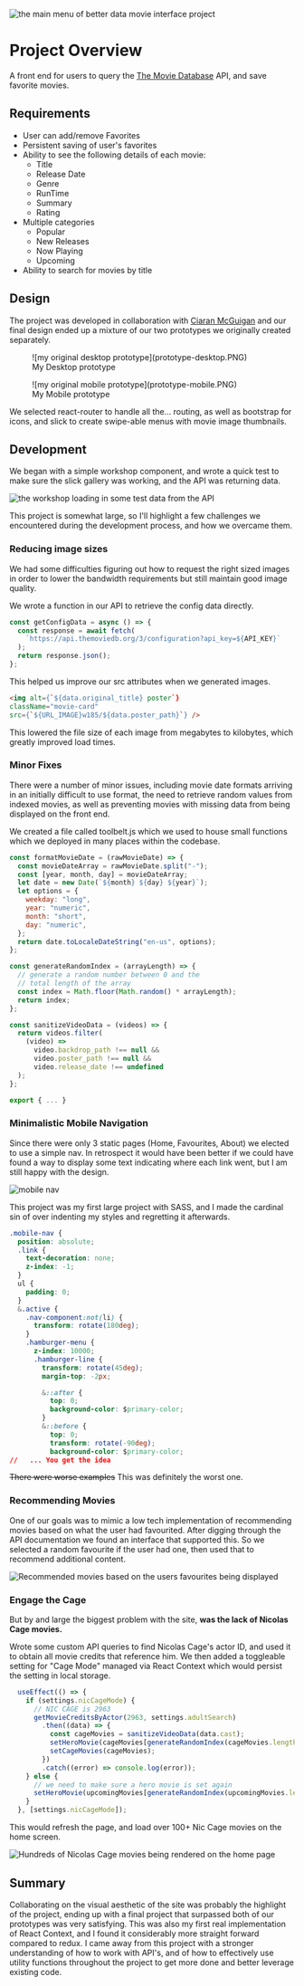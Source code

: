 ![the main menu of better data movie interface project](bdmi-menu.webp)

# Project Overview
A front end for users to query the [The Movie Database]("https://www.themoviedb.org/") API, and save favorite movies.

## Requirements

- User can add/remove Favorites
- Persistent saving of user's favorites
- Ability to see the following details of each movie:
  - Title
  - Release Date
  - Genre
  - RunTime
  - Summary
  - Rating
- Multiple categories
  - Popular
  - New Releases
  - Now Playing
  - Upcoming
- Ability to search for movies by title 

## Design

The project was developed in collaboration with [Ciaran McGuigan]("https://github.com/CiaranMcGuigan") and our final design ended up a mixture of our two prototypes we originally created separately.

<figure>
![my original desktop prototype](prototype-desktop.PNG)
<figcaption>My Desktop prototype</figcaption>
</figure>

<figure>
![my original mobile prototype](prototype-mobile.PNG)
<figcaption>My Mobile prototype</figcaption>
</figure>

We selected react-router to handle all the... routing, as well as bootstrap for icons, and slick to create swipe-able menus with movie image thumbnails.

## Development

We began with a simple workshop component, and wrote a quick test to make sure the slick gallery was working, and the API was returning data.

![the workshop loading in some test data from the API](workshop.PNG)

This project is somewhat large, so I'll highlight a few challenges we encountered during the development process, and how we overcame them.

### Reducing image sizes

We had some difficulties figuring out how to request the right sized images in order to lower the bandwidth requirements but still maintain good image quality.

We wrote a function in our API to retrieve the config data directly.

```js
const getConfigData = async () => {
  const response = await fetch(
    `https://api.themoviedb.org/3/configuration?api_key=${API_KEY}`
  );
  return response.json();
};
```

This helped us improve our src attributes when we generated images.

```html
<img alt={`${data.original_title} poster`}
className="movie-card"
src={`${URL_IMAGE}w185/${data.poster_path}`} />
```

This lowered the file size of each image from megabytes to kilobytes, which greatly improved load times.

### Minor Fixes

There were a number of minor issues, including movie date formats arriving in an initially difficult to use format, the need to retrieve random values from indexed movies, as well as preventing movies with missing data from being displayed on the front end.

We created a file called toolbelt.js which we used to house small functions which we deployed in many places within the codebase.

```js
const formatMovieDate = (rawMovieDate) => {
  const movieDateArray = rawMovieDate.split("-");
  const [year, month, day] = movieDateArray;
  let date = new Date(`${month} ${day} ${year}`);
  let options = {
    weekday: "long",
    year: "numeric",
    month: "short",
    day: "numeric",
  };
  return date.toLocaleDateString("en-us", options);
};

const generateRandomIndex = (arrayLength) => {
  // generate a random number between 0 and the 
  // total length of the array
  const index = Math.floor(Math.random() * arrayLength);
  return index;
};

const sanitizeVideoData = (videos) => {
  return videos.filter(
    (video) =>
      video.backdrop_path !== null &&
      video.poster_path !== null &&
      video.release_date !== undefined
  );
};

export { ... }
```

### Minimalistic Mobile Navigation

Since there were only 3 static pages (Home, Favourites, About) we elected to use a simple nav. In retrospect it would have been better if we could have found a way to display some text indicating where each link went, but I am still happy with the design.

![mobile nav](bdmi-nav.webp)

This project was my first large project with SASS, and I made the cardinal sin of over indenting my styles and regretting it afterwards.

```css
.mobile-nav {
  position: absolute;
  .link {
    text-decoration: none;
    z-index: -1;
  }
  ul {
    padding: 0;
  }
  &.active {
    .nav-component:not(li) {
      transform: rotate(180deg);
    }
    .hamburger-menu {
      z-index: 10000;
      .hamburger-line {
        transform: rotate(45deg);
        margin-top: -2px;

        &::after {
          top: 0;
          background-color: $primary-color;
        }
        &::before {
          top: 0;
          transform: rotate(-90deg);
          background-color: $primary-color;
//   ... You get the idea
```

~~There were worse examples~~ This was definitely the worst one.

### Recommending Movies

One of our goals was to mimic a low tech implementation of recommending movies based on what the user had favourited. After digging through the API documentation we found an interface that supported this. So we selected a random favourite if the user had one, then used that to recommend additional content.

![Recommended movies based on the users favourites being displayed](recommendation.PNG)

### Engage the Cage

But by and large the biggest problem with the site, **was the lack of Nicolas Cage movies.**

Wrote some custom API queries to find Nicolas Cage's actor ID, and used it to obtain all movie credits that reference him. We then added a toggleable setting for "Cage Mode" managed via React Context which would persist the setting in local storage.

```jsx
  useEffect(() => {
    if (settings.nicCageMode) {
      // NIC CAGE is 2963
      getMovieCreditsByActor(2963, settings.adultSearch)
        .then((data) => {
          const cageMovies = sanitizeVideoData(data.cast);
          setHeroMovie(cageMovies[generateRandomIndex(cageMovies.length)]);
          setCageMovies(cageMovies);
        })
        .catch((error) => console.log(error));
    } else {
      // we need to make sure a hero movie is set again
      setHeroMovie(upcomingMovies[generateRandomIndex(upcomingMovies.length)]);
    }
  }, [settings.nicCageMode]);
```

This would refresh the page, and load over 100+ Nic Cage movies on the home screen.

![Hundreds of Nicolas Cage movies being rendered on the home page](cage-mode.webp)

## Summary

Collaborating on the visual aesthetic of the site was probably the highlight of the project, ending up with a final project that surpassed both of our prototypes was very satisfying. This was also my first real implementation of React Context, and I found it considerably more straight forward compared to redux. I came away from this project with a stronger understanding of how to work with API's, and of how to effectively use utility functions throughout the project to get more done and better leverage existing code. 